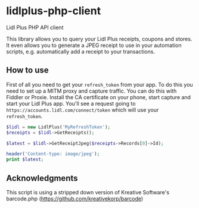 # lidlplus-php-client
Lidl Plus PHP API client

This library allows you to query your Lidl Plus receipts, coupons and stores.
It even allows you to generate a JPEG receipt to use in your automation scripts, e.g. automatically add a receipt to your transactions.

## How to use
First of all you need to get your `refresh_token` from your app. To do this you need to set up a MITM proxy and capture traffic.
You can do this with Fiddler or Proxie. Install the CA certificate on your phone, start capture and start your Lidl Plus app.
You'll see a request going to `https://accounts.lidl.com/connect/token` which will use your `refresh_token`.

```php
$lidl = new LidlPlus('MyRefreshToken');
$receipts = $lidl->GetReceipts();

$latest = $lidl->GetReceiptJpeg($receipts->Records[0]->Id);

header('Content-type: image/jpeg');
print $latest;
```

## Acknowledgments
This script is using a stripped down version of Kreative Software's barcode.php (https://github.com/kreativekorp/barcode)
